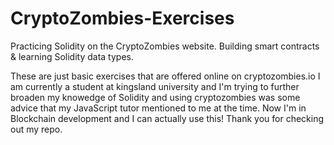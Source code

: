 # CryptoZombies-Exercises
Practicing Solidity on the CryptoZombies website. Building smart contracts &amp; learning Solidity data types.

These are just basic exercises that are offered online on cryptozombies.io 
I am currently a student at kingsland university and I'm trying to further broaden my knowedge of Solidity 
and using cryptozombies was some advice that my JavaScript tutor mentioned to me at the time. 
Now I'm in Blockchain development and I can actually use this! Thank you for checking out my repo.
